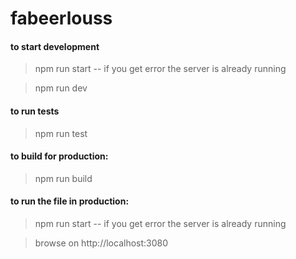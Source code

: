 # fabeerlouss
#### to start development
> npm run start -- if you get error the server is already running

> npm run dev

#### to run tests
> npm run test

#### to build for production:
> npm run build

#### to run the file in production:
> npm run start -- if you get error the server is already running

> browse on http://localhost:3080
